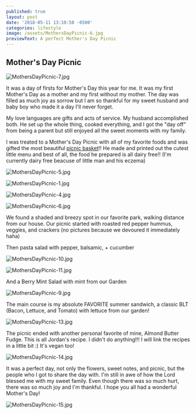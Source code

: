 ```yaml
---
published: true
layout: post
date: '2018-05-11 13:10:50 -0500'
categories: lifestyle
image: /assets/MothersDayPicnic-6.jpg
previewText: A perfect Mother's Day Picnic
---
```

## Mother's Day Picnic

![MothersDayPicnic-7.jpg]({{site.baseurl}}/assets/MothersDayPicnic-7.jpg)

It was a day of firsts for Mother's Day this year for me. It was my first Mother's Day as a mother and my first without my mother. The day was filled as much joy as sorrow but I am so thankful for my sweet husband and baby boy who made it a day I'll never forget. 

My love languages are gifts and acts of service. My husband accomplished both. He set up the whole thing, cooked everything, and I got the "day off" from being a parent but still enjoyed all the sweet moments with my family. 

I was treated to a Mother's Day Picnic with all of my favorite foods and was gifted the most beautiful [picnic basket](https://www.bedbathandbeyond.com/store/product/picnic-time-reg-22-piece-insulated-picnic-basket-for-4/1062492577?categoryId=12346)!! He made and printed out the cutest little menu and best of all, the food he prepared is all dairy free!! (I'm currently dairy free beacuse of little man and his eczema) 

![MothersDayPicnic-5.jpg]({{site.baseurl}}/assets/MothersDayPicnic-5.jpg)

![MothersDayPicnic-1.jpg]({{site.baseurl}}/assets/MothersDayPicnic-1.jpg)

![MothersDayPicnic-4.jpg]({{site.baseurl}}/assets/MothersDayPicnic-4.jpg)

![MothersDayPicnic-6.jpg]({{site.baseurl}}/assets/MothersDayPicnic-6.jpg)


We found a shaded and breezy spot in our favorite park, walking distance from our house. Our picnic started with roasted red pepper hummus, veggies, and crackers (no pictures because we devoured it immediately haha) 

Then pasta salad with pepper, balsamic, + cucumber 


![MothersDayPicnic-10.jpg]({{site.baseurl}}/assets/MothersDayPicnic-10.jpg)

![MothersDayPicnic-11.jpg]({{site.baseurl}}/assets/MothersDayPicnic-11.jpg)


And a Berry Mint Salad with mint from our Garden 


![MothersDayPicnic-9.jpg]({{site.baseurl}}/assets/MothersDayPicnic-9.jpg)


The main course is my absolute FAVORITE summer sandwich, a classic BLT (Bacon, Lettuce, and Tomato) with lettuce from our garden! 


![MothersDayPicnic-13.jpg]({{site.baseurl}}/assets/MothersDayPicnic-13.jpg)


The picnic ended with another personal favorite of mine, Almond Butter Fudge. This is all Jordan's recipe. I didn't do anything!!! I will link the recipes in a little bit :) It's vegan too!


![MothersDayPicnic-14.jpg]({{site.baseurl}}/assets/MothersDayPicnic-14.jpg)


It was a perfect day, not only the flowers, sweet notes, and picnic, but the people who I got to share the day with. I'm still in awe of how the Lord blessed me with my sweet family. Even though there was so much hurt, there was so much joy and I'm thankful. I hope you all had a wonderful Mother's Day! 


![MothersDayPicnic-15.jpg]({{site.baseurl}}/assets/MothersDayPicnic-15.jpg)
